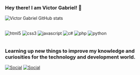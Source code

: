 ### Hey there! I am Victor Gabriel! 👋

![Victor Gabriel GitHub stats](https://github-readme-stats.vercel.app/api?username=d4rkfirex&show_icons=true&theme=radical)

<div style="display: inline_block"><br>
<img align="center" alt="html5" src="https://img.shields.io/badge/HTML5-E34F26?style=for-the-badge&logo=html5&logoColor=white">
<img align="center" alt="css3" src="https://img.shields.io/badge/CSS3-1572B6?style=for-the-badge&logo=css3&logoColor=white">
<img align="center" alt="javascript" src="https://img.shields.io/badge/JavaScript-F7DF1E?style=for-the-badge&logo=javascript&logoColor=black">
<img align="center" alt="c#" src="https://img.shields.io/badge/C%23-239120?style=for-the-badge&logo=c-sharp&logoColor=white">
<img align="center" alt="php" src="https://img.shields.io/badge/PHP-777BB4?style=for-the-badge&logo=php&logoColor=white">
<img align="center" alt="python" src="https://img.shields.io/badge/Python-3776AB?style=for-the-badge&logo=python&logoColor=white">
</div><br>

### Learning up new things to improve my knowledge and curiosities for the technology and development world.

[![Social](https://img.shields.io/badge/Instagram-E4405F?style=for-the-badge&logo=instagram&logoColor=white)](https://www.instagram.com/vituel_xd/)
[![Social](https://img.shields.io/badge/LinkedIn-0077B5?style=for-the-badge&logo=linkedin&logoColor=white)](https://www.linkedin.com/in/victor-gabriel-a5297725b/)
